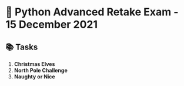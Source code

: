 # 🐍 Python Advanced Retake Exam - 15 December 2021

## 📚 Tasks

1. **Christmas Elves**  
2. **North Pole Challenge**  
3. **Naughty or Nice**
